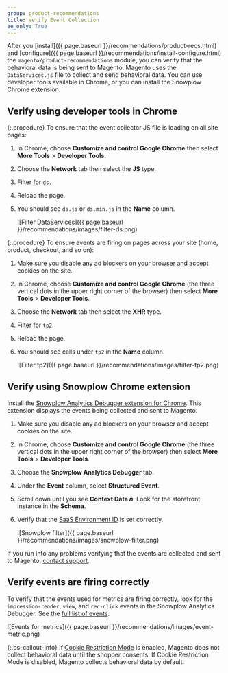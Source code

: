 ```yaml
---
group: product-recommendations
title: Verify Event Collection
ee_only: True
---
```


After you [install]({{ page.baseurl }}/recommendations/product-recs.html) and [configure]({{ page.baseurl }}/recommendations/install-configure.html) the `magento/product-recommendations` module, you can verify that the behavioral data is being sent to Magento. Magento uses the `DataServices.js` file to collect and send behavioral data. You can use developer tools available in Chrome, or you can install the Snowplow Chrome extension.

## Verify using developer tools in Chrome

{:.procedure}
To ensure that the event collector JS file is loading on all site pages:

1. In Chrome, choose **Customize and control Google Chrome** then select **More Tools** > **Developer Tools**.
1. Choose the **Network** tab then select the **JS** type.
1. Filter for `ds.`
1. Reload the page.
1. You should see `ds.js` or `ds.min.js` in the **Name** column.

    ![Filter DataServices]({{ page.baseurl }}/recommendations/images/filter-ds.png)

{:.procedure}
To ensure events are firing on pages across your site (home, product, checkout, and so on):

1. Make sure you disable any ad blockers on your browser and accept cookies on the site.
1. In Chrome, choose **Customize and control Google Chrome** (the three vertical dots in the upper right corner of the browser) then select **More Tools** > **Developer Tools**.
1. Choose the **Network** tab then select the **XHR** type.
1. Filter for `tp2`.
1. Reload the page.
1. You should see calls under `tp2` in the **Name** column.

    ![Filter tp2]({{ page.baseurl }}/recommendations/images/filter-tp2.png)

## Verify using Snowplow Chrome extension

Install the [Snowplow Analytics Debugger extension for Chrome](https://chrome.google.com/webstore/detail/snowplow-analytics-debugg/jbnlcgeengmijcghameodeaenefieedm). This extension displays the events being collected and sent to Magento.

1. Make sure you disable any ad blockers on your browser and accept cookies on the site.

1. In Chrome, choose **Customize and control Google Chrome** (the three vertical dots in the upper right corner of the browser) then select **More Tools** > **Developer Tools**.

1. Choose the **Snowplow Analytics Debugger** tab.

1. Under the **Event** column, select **Structured Event**.

1. Scroll down until you see **Context Data _n_**. Look for the storefront instance in the **Schema**.

1. Verify that the [SaaS Environment ID](https://docs.magento.com/m2/ce/user_guide/configuration/services/saas.html) is set correctly.

    ![Snowplow filter]({{ page.baseurl }}/recommendations/images/snowplow-filter.png)

If you run into any problems verifying that the events are collected and sent to Magento, [contact support](https://support.magento.com/hc/en-us).

## Verify events are firing correctly

To verify that the events used for metrics are firing correctly, look for the `impression-render`, `view`, and `rec-click` events in the Snowplow Analytics Debugger. See the [full list of events](https://devdocs.magento.com/recommendations/events.html).

![Events for metrics]({{ page.baseurl }}/recommendations/images/event-metric.png)

{:.bs-callout-info}
If [Cookie Restriction Mode](https://docs.magento.com/m2/ce/user_guide/stores/compliance-cookie-restriction-mode.html) is enabled, Magento does not collect behavioral data until the shopper consents. If Cookie Restriction Mode is disabled, Magento collects behavioral data by default.
